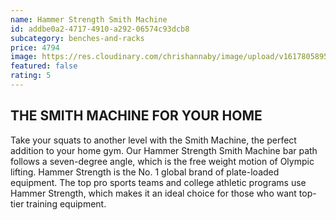 ```yaml
---
name: Hammer Strength Smith Machine
id: addbe0a2-4717-4910-a292-06574c93dcb8
subcategory: benches-and-racks
price: 4794
image: https://res.cloudinary.com/chrishannaby/image/upload/v1617805895/lifefitness/HammerSrength-Smith-Machine-M_jblxou.jpg
featured: false
rating: 5
---
```


## THE SMITH MACHINE FOR YOUR HOME

Take your squats to another level with the Smith Machine, the perfect addition to your home gym. Our Hammer Strength Smith Machine bar path follows a seven-degree angle, which is the free weight motion of Olympic lifting. Hammer Strength is the No. 1 global brand of plate-loaded equipment. The top pro sports teams and college athletic programs use Hammer Strength, which makes it an ideal choice for those who want top-tier training equipment.
